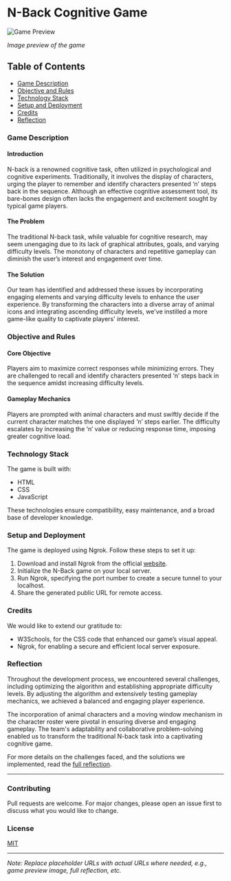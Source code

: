 # N-Back Cognitive Game

![Game Preview](https://example.com/path-to-your-image.png) 

*Image preview of the game*

## Table of Contents
- [Game Description](#game-description)
- [Objective and Rules](#objective-and-rules)
- [Technology Stack](#technology-stack)
- [Setup and Deployment](#setup-and-deployment)
- [Credits](#credits)
- [Reflection](#reflection)

### Game Description

#### Introduction
N-back is a renowned cognitive task, often utilized in psychological and cognitive experiments. Traditionally, it involves the display of characters, urging the player to remember and identify characters presented ‘n’ steps back in the sequence. Although an effective cognitive assessment tool, its bare-bones design often lacks the engagement and excitement sought by typical game players.

#### The Problem
The traditional N-back task, while valuable for cognitive research, may seem unengaging due to its lack of graphical attributes, goals, and varying difficulty levels. The monotony of characters and repetitive gameplay can diminish the user’s interest and engagement over time.

#### The Solution
Our team has identified and addressed these issues by incorporating engaging elements and varying difficulty levels to enhance the user experience. By transforming the characters into a diverse array of animal icons and integrating ascending difficulty levels, we've instilled a more game-like quality to captivate players' interest.

### Objective and Rules

#### Core Objective
Players aim to maximize correct responses while minimizing errors. They are challenged to recall and identify characters presented ‘n’ steps back in the sequence amidst increasing difficulty levels.

#### Gameplay Mechanics
Players are prompted with animal characters and must swiftly decide if the current character matches the one displayed ‘n’ steps earlier. The difficulty escalates by increasing the ‘n’ value or reducing response time, imposing greater cognitive load.

### Technology Stack

The game is built with:

- HTML
- CSS
- JavaScript

These technologies ensure compatibility, easy maintenance, and a broad base of developer knowledge.

### Setup and Deployment

The game is deployed using Ngrok. Follow these steps to set it up:

1. Download and install Ngrok from the official [website](https://ngrok.com/).
2. Initialize the N-Back game on your local server.
3. Run Ngrok, specifying the port number to create a secure tunnel to your localhost.
4. Share the generated public URL for remote access.

### Credits

We would like to extend our gratitude to:

- W3Schools, for the CSS code that enhanced our game’s visual appeal.
- Ngrok, for enabling a secure and efficient local server exposure.

### Reflection

Throughout the development process, we encountered several challenges, including optimizing the algorithm and establishing appropriate difficulty levels. By adjusting the algorithm and extensively testing gameplay mechanics, we achieved a balanced and engaging player experience.

The incorporation of animal characters and a moving window mechanism in the character roster were pivotal in ensuring diverse and engaging gameplay. The team's adaptability and collaborative problem-solving enabled us to transform the traditional N-back task into a captivating cognitive game.

For more details on the challenges faced, and the solutions we implemented, read the [full reflection](https://example.com/link-to-full-reflection).

---

### Contributing
Pull requests are welcome. For major changes, please open an issue first to discuss what you would like to change.

### License
[MIT](https://choosealicense.com/licenses/mit/) 

---

*Note: Replace placeholder URLs with actual URLs where needed, e.g., game preview image, full reflection, etc.*
